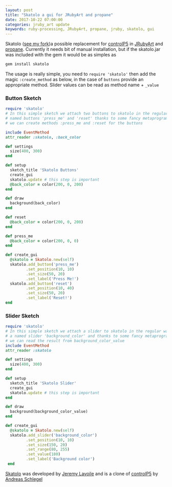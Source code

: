 ```yaml
---
layout: post
title: "Skatolo a gui for JRubyArt and propane"
date: 2017-10-22 07:00:00
categories: jruby_art update
keywords: ruby-processing, JRubyArt, propane, jruby, skatolo, gui
---
```

Skatolo ([see my fork][fork])a possible replacement for [controlP5][P5] in [JRubyArt][jruby_art] and [propane][propane]. Currently it needs bit of manual installation, but if the skatolo.jar was included with the gem it would be as simples as
```bash
gem install skatolo
```

The usage is really simple, you need to `require 'skatolo'` then add the magic `:create_method` as below, in the case of `buttons` provide an appropriate method. Slider values can be read as method name + `_value`

### Button Sketch

```ruby
require 'skatolo'
# In this simple sketch we attach two buttons to skatolo in the regular way,
# named buttons 'press_me' and 'reset' thanks to some fancy metaprogramming
# we can create methods :press_me and :reset for the buttons

include EventMethod
attr_reader :skatolo, :back_color

def settings
  size(400, 300)
end

def setup
  sketch_title 'Skatolo Buttons'
  create_gui
  skatolo.update # this step is important
  @back_color = color(200, 0, 200)
end

def draw
  background(back_color)
end

def reset
  @back_color = color(200, 0, 200)
end

def press_me
  @back_color = color(200, 0, 0)
end

def create_gui
  @skatolo = Skatolo.new(self)
  skatolo.add_button('press_me')
         .set_position(10, 10)
         .set_size(50, 20)
         .set_label('Press Me!')
  skatolo.add_button('reset')
         .set_position(10, 40)
         .set_size(50, 20)
         .set_label('Reset!')
end
```

### Slider Sketch

```ruby
require 'skatolo'
# In this simple sketch we attach a slider to skatolo in the regular way, with
# a named slider 'background_color' and thanks to some fancy metaprogramming
# we can read the result from background_color_value
include EventMethod
attr_reader :skatolo

def settings
  size(400, 300)
end

def setup
  sketch_title 'Skatolo Slider'
  create_gui
  skatolo.update # this step is important
end

def draw
  background(background_color_value)
end

def create_gui
  @skatolo = Skatolo.new(self)
  skatolo.add_slider('background_color')
         .set_position(10, 10)
         .set_size(150, 20)
         .set_range(80, 255)
         .set_value(180)
         .set_label('Background color')
 end

```

[Skatolo][skatolo] was developed by [Jeremy Lavoile][jeremy] and is a clone of [controlP5][P5] by [Andreas Schlegel][sojamo]

[sojamo]:http://www.sojamo.de/
[jeremy]:http://jeremy.laviole.name/
[propane]:https://ruby-processing.github.io/propane/
[jruby_art]:https://ruby-processing.github.io/JRubyArt/
[P5]:https://github.com/sojamo/controlp5
[fork]:https://github.com/monkstone/Skatolo
[skatolo]:https://github.com/Rea-lity-Tech/Skatolo
